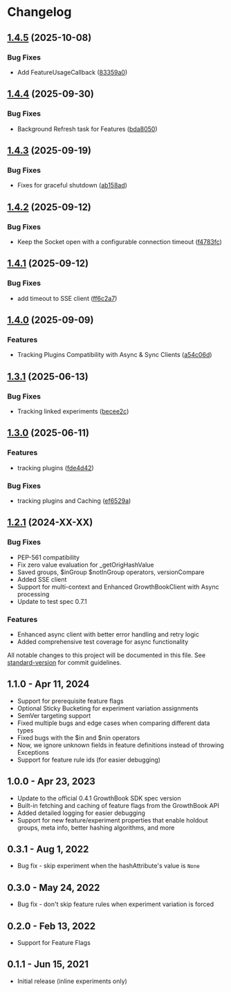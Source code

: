# Changelog

## [1.4.5](https://github.com/growthbook/growthbook-python/compare/v1.4.4...v1.4.5) (2025-10-08)


### Bug Fixes

* Add FeatureUsageCallback ([83359a0](https://github.com/growthbook/growthbook-python/commit/83359a02cd00d645ba7c12d8ffea2a3ce6077411))

## [1.4.4](https://github.com/growthbook/growthbook-python/compare/v1.4.3...v1.4.4) (2025-09-30)


### Bug Fixes

* Background Refresh task for Features ([bda8050](https://github.com/growthbook/growthbook-python/commit/bda8050c7c1b72cf4589fd64e9bca884dcbb629c))

## [1.4.3](https://github.com/growthbook/growthbook-python/compare/v1.4.2...v1.4.3) (2025-09-19)


### Bug Fixes

* Fixes for graceful shutdown ([ab158ad](https://github.com/growthbook/growthbook-python/commit/ab158ad7a748bd7380c9ad0fda46cc91acc3b473))

## [1.4.2](https://github.com/growthbook/growthbook-python/compare/v1.4.1...v1.4.2) (2025-09-12)


### Bug Fixes

* Keep the Socket open with a configurable connection timeout ([f4783fc](https://github.com/growthbook/growthbook-python/commit/f4783fc451fdf7544b764239e71d89895ba8096c))

## [1.4.1](https://github.com/growthbook/growthbook-python/compare/v1.4.0...v1.4.1) (2025-09-12)


### Bug Fixes

* add timeout to SSE client ([ff6c2a7](https://github.com/growthbook/growthbook-python/commit/ff6c2a77269d691da984ef2e6b88405cf465caec))

## [1.4.0](https://github.com/growthbook/growthbook-python/compare/v1.3.1...v1.4.0) (2025-09-09)


### Features

* Tracking Plugins Compatibility with Async & Sync Clients ([a54c06d](https://github.com/growthbook/growthbook-python/commit/a54c06d22726a3702bacbf895165ef5bff02061b))

## [1.3.1](https://github.com/growthbook/growthbook-python/compare/v1.3.0...v1.3.1) (2025-06-13)


### Bug Fixes

* Tracking linked experiments ([becee2c](https://github.com/growthbook/growthbook-python/commit/becee2c7b306fd0e0f450c3a5676de77e39c9410))

## [1.3.0](https://github.com/growthbook/growthbook-python/compare/v1.2.0...v1.3.0) (2025-06-11)


### Features

* tracking plugins ([fde4d42](https://github.com/growthbook/growthbook-python/commit/fde4d4283343758ca1ec034052b8bdb2c0639b22))


### Bug Fixes

* tracking plugins and Caching ([ef6529a](https://github.com/growthbook/growthbook-python/commit/ef6529a113f5c1b074a9b700232d2e3343a6b152))

## [1.2.1](https://github.com/growthbook/growthbook-python/compare/v1.1.0...v) (2024-XX-XX)

### Bug Fixes

* PEP-561 compatibility
* Fix zero value evaluation for _getOrigHashValue
* Saved groups, $inGroup $notInGroup operators, versionCompare
* Added SSE client
* Support for multi-context and Enhanced GrowthBookClient with Async processing
* Update to test spec 0.7.1

### Features

* Enhanced async client with better error handling and retry logic
* Added comprehensive test coverage for async functionality

All notable changes to this project will be documented in this file. See [standard-version](https://github.com/conventional-changelog/standard-version) for commit guidelines.

## **1.1.0** - Apr 11, 2024

- Support for prerequisite feature flags
- Optional Sticky Bucketing for experiment variation assignments
- SemVer targeting support
- Fixed multiple bugs and edge cases when comparing different data types
- Fixed bugs with the $in and $nin operators
- Now, we ignore unknown fields in feature definitions instead of throwing Exceptions
- Support for feature rule ids (for easier debugging)

## **1.0.0** - Apr 23, 2023

- Update to the official 0.4.1 GrowthBook SDK spec version
- Built-in fetching and caching of feature flags from the GrowthBook API
- Added detailed logging for easier debugging
- Support for new feature/experiment properties that enable holdout groups, meta info, better hashing algorithms, and more

## **0.3.1** - Aug 1, 2022

- Bug fix - skip experiment when the hashAttribute's value is `None`

## **0.3.0** - May 24, 2022

- Bug fix - don't skip feature rules when experiment variation is forced

## **0.2.0** - Feb 13, 2022

- Support for Feature Flags

## **0.1.1** - Jun 15, 2021

- Initial release (inline experiments only)
